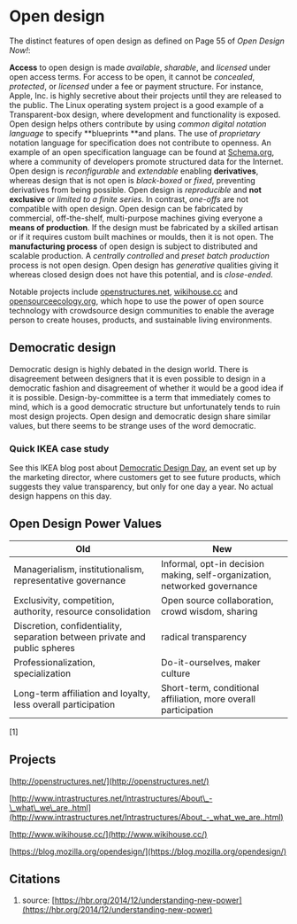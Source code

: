 # Open design

The distinct features of open design as defined on Page 55 of _Open Design Now!_:

**Access** to open design is made _available_, _sharable_, and _licensed_ under open access terms. For access to be open, it cannot be _concealed_, _protected_, or _licensed_ under a fee or payment structure. For instance, Apple, Inc. is highly secretive about their projects until they are released to the public. The Linux operating system project is a good example of a Transparent-box design, where development and functionality is exposed. Open design helps others contribute by using _common digital notation language_ to specify **blueprints **and plans. The use of _proprietary_ notation language for specification does not contribute to openness. An example of an open specification language can be found at [Schema.org](/schema.org), where a community of developers promote structured data for the Internet. Open design is _reconfigurable_ and _extendable_ enabling **derivatives**, whereas design that is not open is _black-boxed_ or _fixed_, preventing derivatives from being possible. Open design is _reproducible_ and **not exclusive** or _limited to a finite series_. In contrast, _one-offs_ are not compatible with open design. Open design can be fabricated by commercial, off-the-shelf, multi-purpose machines giving everyone a **means of production**. If the design must be fabricated by a skilled artisan or if it requires custom built machines or moulds, then it is not open. The **manufacturing process** of open design is subject to distributed and scalable production. A _centrally controlled_ and _preset batch production_ process is not open design. Open design has _generative_ qualities giving it whereas closed design does not have this potential, and is _close-ended_.

Notable projects include [openstructures.net](/openstructures.net), [wikihouse.cc](/wikihouse.cc) and [opensourceecology.org](/opensourceecology.org), which hope to use the power of open source technology with crowdsource design communities to enable the average person to create houses, products, and sustainable living environments. 

## Democratic design

Democratic design is highly debated in the design world. There is disagreement between designers that it is even possible to design in a democratic fashion and disagreement of whether it would be a good idea if it is possible. Design-by-committee is a term that immediately comes to mind, which is a good democratic structure but unfortunately tends to ruin most design projects. Open design and democratic design share similar values, but there seems to be strange uses of the word democratic.

### Quick IKEA case study

See this IKEA blog post about [Democratic Design Day](http://ouryear.ikea.com/2015/design/a-day-dedicated-to-democratic-design/), an event set up by the marketing director, where customers get to see future products, which suggests they value transparency, but only for one day a year. No actual design happens on this day.

## Open Design Power Values

| Old | New |
| --- | --- |
| Managerialism, institutionalism, representative governance | Informal, opt-in decision making, self-organization, networked governance |
| Exclusivity, competition, authority, resource consolidation | Open source collaboration, crowd wisdom, sharing |
| Discretion, confidentiality, separation between private and public spheres | radical transparency |
| Professionalization, specialization | Do-it-ourselves, maker culture |
| Long-term affiliation and loyalty, less overall participation | Short-term, conditional affiliation, more overall participation |

\[1\]

## Projects

[http://openstructures.net/](http://openstructures.net/)

[http://www.intrastructures.net/Intrastructures/About\_-\_what\_we\_are..html](http://www.intrastructures.net/Intrastructures/About_-_what_we_are..html)

[http://www.wikihouse.cc/](http://www.wikihouse.cc/)

[https://blog.mozilla.org/opendesign/](https://blog.mozilla.org/opendesign/)

## Citations

1. source: [https://hbr.org/2014/12/understanding-new-power](https://hbr.org/2014/12/understanding-new-power)



